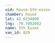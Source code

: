 ```yaml
---
uid: house-5th-essex
chamber: house
lat: 42.6234899
lng: -70.7082082
name: 5th Essex
van_id: 029
---
```

